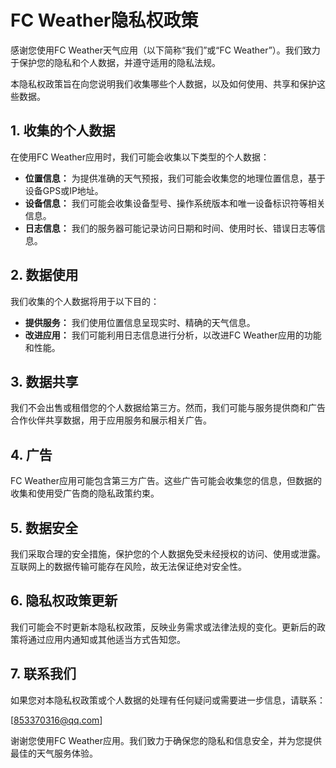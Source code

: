 # FC Weather隐私权政策

感谢您使用FC Weather天气应用（以下简称“我们”或“FC Weather”）。我们致力于保护您的隐私和个人数据，并遵守适用的隐私法规。

本隐私权政策旨在向您说明我们收集哪些个人数据，以及如何使用、共享和保护这些数据。

## 1. 收集的个人数据

在使用FC Weather应用时，我们可能会收集以下类型的个人数据：

- **位置信息：** 为提供准确的天气预报，我们可能会收集您的地理位置信息，基于设备GPS或IP地址。
- **设备信息：** 我们可能会收集设备型号、操作系统版本和唯一设备标识符等相关信息。
- **日志信息：** 我们的服务器可能记录访问日期和时间、使用时长、错误日志等信息。

## 2. 数据使用

我们收集的个人数据将用于以下目的：

- **提供服务：** 我们使用位置信息呈现实时、精确的天气信息。
- **改进应用：** 我们可能利用日志信息进行分析，以改进FC Weather应用的功能和性能。

## 3. 数据共享

我们不会出售或租借您的个人数据给第三方。然而，我们可能与服务提供商和广告合作伙伴共享数据，用于应用服务和展示相关广告。

## 4. 广告

FC Weather应用可能包含第三方广告。这些广告可能会收集您的信息，但数据的收集和使用受广告商的隐私政策约束。

## 5. 数据安全

我们采取合理的安全措施，保护您的个人数据免受未经授权的访问、使用或泄露。互联网上的数据传输可能存在风险，故无法保证绝对安全性。

## 6. 隐私权政策更新

我们可能会不时更新本隐私权政策，反映业务需求或法律法规的变化。更新后的政策将通过应用内通知或其他适当方式告知您。

## 7. 联系我们

如果您对本隐私权政策或个人数据的处理有任何疑问或需要进一步信息，请联系：

[853370316@qq.com]

谢谢您使用FC Weather应用。我们致力于确保您的隐私和信息安全，并为您提供最佳的天气服务体验。

